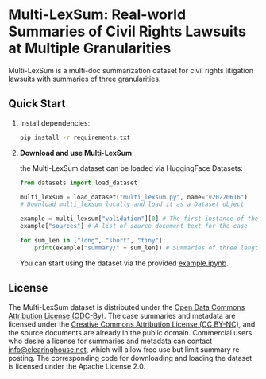 # Multi-LexSum: Real-world Summaries of Civil Rights Lawsuits at Multiple Granularities

Multi-LexSum is a multi-doc summarization dataset for civil rights litigation lawsuits with summaries of three granularities. 

## Quick Start 

1. Install dependencies: 
    ```bash
    pip install -r requirements.txt
    ```

2. **Download and use Multi-LexSum**: 
    
    the Multi-LexSum dataset can be loaded via HuggingFace Datasets:
    ```python
    from datasets import load_dataset
    
    multi_lexsum = load_dataset("multi_lexsum.py", name="v20220616")
    # Download multi_lexsum locally and load it as a Dataset object 
    
    example = multi_lexsum["validation"][0] # The first instance of the dev set 
    example["sources"] # A list of source document text for the case
    
    for sum_len in ["long", "short", "tiny"]:
        print(example["summary/" + sum_len]) # Summaries of three lengths
    ```
    You can start using the dataset via the provided [example.ipynb](example.ipynb). 

## License 

The Multi-LexSum dataset is distributed under the [Open Data Commons Attribution License (ODC-By)](https://opendatacommons.org/licenses/by/1-0/). 
The case summaries and metadata are licensed under the [Creative Commons Attribution License (CC BY-NC)](https://creativecommons.org/licenses/by-nc/4.0/), and the source documents are already in the public domain. 
Commercial users who desire a license for summaries and metadata can contact [info@clearinghouse.net](mailto:info@clearinghouse.net), which will allow free use but limit summary re-posting. 
The corresponding code for downloading and loading the dataset is licensed under the Apache License 2.0. 
